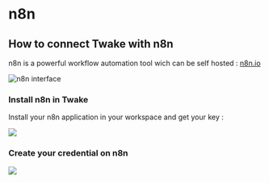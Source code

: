 # n8n

## How to connect Twake with n8n

n8n is a powerful workflow automation tool wich can be self hosted : [n8n.io](https://n8n.io)

![n8n interface](../../../.gitbook/assets/image.png)

### Install n8n in Twake

Install your n8n application in your workspace and get your key :

![](../../../.gitbook/assets/how-to-install-n8n.gif)

### Create your credential on n8n

![](../../../.gitbook/assets/n8n-implement.gif)

